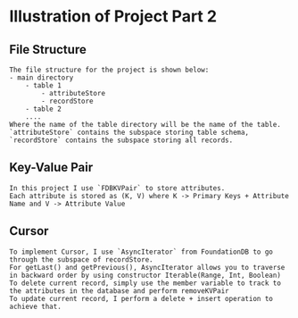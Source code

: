 # Illustration of Project Part 2

## File Structure
    The file structure for the project is shown below:
    - main directory
        - table 1
            - attributeStore
            - recordStore
        - table 2
        ....
    Where the name of the table directory will be the name of the table. 
    `attributeStore` contains the subspace storing table schema, 
    `recordStore` contains the subspace storing all records.

## Key-Value Pair
    In this project I use `FDBKVPair` to store attributes.
    Each attribute is stored as (K, V) where K -> Primary Keys + Attribute Name and V -> Attribute Value

## Cursor
    To implement Cursor, I use `AsyncIterator` from FoundationDB to go through the subspace of recordStore.
    For getLast() and getPrevious(), AsyncIterator allows you to traverse in backward order by using constructor Iterable(Range, Int, Boolean)
    To delete current record, simply use the member variable to track to the attributes in the database and perform removeKVPair
    To update current record, I perform a delete + insert operation to achieve that.
    
